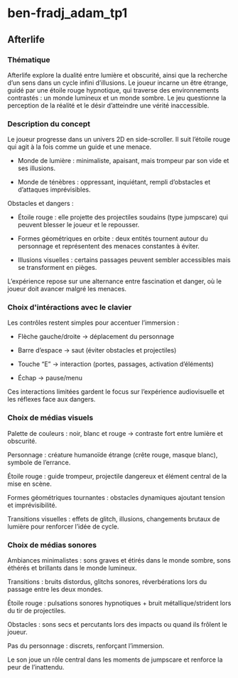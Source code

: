 # ben-fradj_adam_tp1

## Afterlife

### Thématique
Afterlife explore la dualité entre lumière et obscurité, ainsi que la recherche d’un sens dans un cycle infini d’illusions. Le joueur incarne un être étrange, guidé par une étoile rouge hypnotique, qui traverse des environnements contrastés : un monde lumineux et un monde sombre.
Le jeu questionne la perception de la réalité et le désir d’atteindre une vérité inaccessible.

### Description du concept
Le joueur progresse dans un univers 2D en side-scroller. Il suit l’étoile rouge qui agit à la fois comme un guide et une menace.

- Monde de lumière : minimaliste, apaisant, mais trompeur par son vide et ses illusions.

- Monde de ténèbres : oppressant, inquiétant, rempli d’obstacles et d’attaques imprévisibles.

Obstacles et dangers :

- Étoile rouge : elle projette des projectiles soudains (type jumpscare) qui peuvent blesser le joueur et le repousser.

- Formes géométriques en orbite : deux entités tournent autour du personnage et représentent des menaces constantes à éviter.

- Illusions visuelles : certains passages peuvent sembler accessibles mais se transforment en pièges.

L’expérience repose sur une alternance entre fascination et danger, où le joueur doit avancer malgré les menaces.

### Choix d'intéractions avec le clavier
Les contrôles restent simples pour accentuer l’immersion :

- Flèche gauche/droite → déplacement du personnage

- Barre d’espace → saut (éviter obstacles et projectiles)

- Touche “E” → interaction (portes, passages, activation d’éléments)

- Échap → pause/menu

Ces interactions limitées gardent le focus sur l’expérience audiovisuelle et les réflexes face aux dangers.

### Choix de médias visuels
Palette de couleurs : noir, blanc et rouge → contraste fort entre lumière et obscurité.

Personnage : créature humanoïde étrange (crête rouge, masque blanc), symbole de l’errance.

Étoile rouge : guide trompeur, projectile dangereux et élément central de la mise en scène.

Formes géométriques tournantes : obstacles dynamiques ajoutant tension et imprévisibilité.

Transitions visuelles : effets de glitch, illusions, changements brutaux de lumière pour renforcer l’idée de cycle.

### Choix de médias sonores
Ambiances minimalistes : sons graves et étirés dans le monde sombre, sons éthérés et brillants dans le monde lumineux.

Transitions : bruits distordus, glitchs sonores, réverbérations lors du passage entre les deux mondes.

Étoile rouge : pulsations sonores hypnotiques + bruit métallique/strident lors du tir de projectiles.

Obstacles : sons secs et percutants lors des impacts ou quand ils frôlent le joueur.

Pas du personnage : discrets, renforçant l’immersion.

Le son joue un rôle central dans les moments de jumpscare et renforce la peur de l’inattendu.
